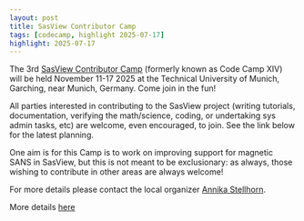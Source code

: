 ```yaml
---
layout: post
title: SasView Contributor Camp
tags: [codecamp, highlight 2025-07-17]
highlight: 2025-07-17
---
```


The 3rd [SasView Contributor Camp](https://github.com/SasView/sasview/wiki/ContributorCampXIV) (formerly known
as Code Camp XIV) will be held November 11-17 2025 at the Technical University of Munich, Garching, near Munich,
Germany. Come join in the fun!

All parties interested in contributing to the SasView project (writing tutorials,
documentation, verifying the math/science, coding, or undertaking sys admin tasks, etc) are
welcome, even encouraged, to join.  See the link below for the latest planning.

One aim is for this Camp is to work on improving support for magnetic SANS in SasView, but 
this is not meant to be exclusionary: as always, those wishing to contribute in other areas
are always welcome! 

For more details please contact the local organizer
[Annika Stellhorn](mailto:annika.stellhorn@ess.eu).

More details [here](https://github.com/SasView/sasview/wiki/ContributorCampXIV)
